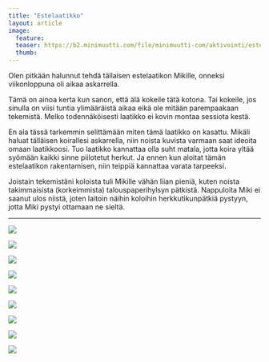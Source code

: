 ```yaml
---
title: "Estelaatikko"
layout: article
image:
  feature:
  teaser: https://b2.minimuutti.com/file/minimuutti-com/aktivointi/estelaatikko/DSC41627-245px.jpg
  thumb:
---
```


Olen pitkään halunnut tehdä tällaisen estelaatikon Mikille, onneksi viikonloppuna oli aikaa askarrella.

Tämä on ainoa kerta kun sanon, että älä kokeile tätä kotona. Tai kokeile, jos sinulla on viisi tuntia ylimääräistä aikaa eikä ole mitään parempaakaan tekemistä. Melko todennäköisesti laatikko ei kovin montaa sessiota kestä.

En ala tässä tarkemmin selittämään miten tämä laatikko on kasattu. Mikäli haluat tälläisen koirallesi askarrella, niin noista kuvista varmaan saat ideoita omaan laatikkoosi. Tuo laatikko kannattaa olla suht matala, jotta koira yltää syömään kaikki sinne piilotetut herkut. Ja ennen kun aloitat tämän estelaatikon rakentamisen, niin teippiä kannattaa varata tarpeeksi.

Joistain tekemistäni koloista tuli Mikille vähän liian pieniä, kuten noista takimmaisista (korkeimmista) talouspaperihylsyn pätkistä. Nappuloita Miki ei saanut ulos niistä, joten laitoin näihin koloihin herkkutikunpätkiä pystyyn, jotta Miki pystyi ottamaan ne sieltä. 

---

![](https://b2.minimuutti.com/file/minimuutti-com/aktivointi/estelaatikko/DSC41515-800px.jpg)

![](https://b2.minimuutti.com/file/minimuutti-com/aktivointi/estelaatikko/DSC41529-800px.jpg)

![](https://b2.minimuutti.com/file/minimuutti-com/aktivointi/estelaatikko/DSC41526-800px.jpg)

![](https://b2.minimuutti.com/file/minimuutti-com/aktivointi/estelaatikko/DSC41581-800px.jpg)

![](https://b2.minimuutti.com/file/minimuutti-com/aktivointi/estelaatikko/DSC41625-800px.jpg)

![](https://b2.minimuutti.com/file/minimuutti-com/aktivointi/estelaatikko/DSC41633-800px.jpg)

![](https://b2.minimuutti.com/file/minimuutti-com/aktivointi/estelaatikko/DSC41641-800px.jpg)

![](https://b2.minimuutti.com/file/minimuutti-com/aktivointi/estelaatikko/DSC41672-800px.jpg)

![](https://b2.minimuutti.com/file/minimuutti-com/aktivointi/estelaatikko/DSC41652-800px.jpg)
